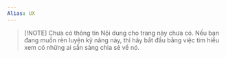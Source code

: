 ```yaml
---
Alias: UX
---
```

> [!NOTE] Chưa có thông tin
> Nội dung cho trang này chưa có. Nếu bạn đang muốn rèn luyện kỹ năng này, thì hãy bắt đầu bằng việc tìm hiểu xem có những ai sẵn sàng chia sẻ về nó. 